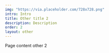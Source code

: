 ```yaml
---
img: "https://via.placeholder.com/728x728.png"
intro: Intro
title: Other title 2
description: Description
order: 2
layout: other
---
```

Page content other 2
